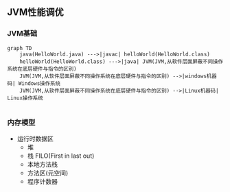 ## JVM性能调优



### JVM基础



```mermaid
graph TD
    java(HelloWorld.java) --->|javac| helloWorld(HelloWorld.class)
    helloWorld(HelloWorld.class) --->|java| JVM(JVM,从软件层面屏蔽不同操作系统在底层硬件与指令的区别)
    JVM(JVM,从软件层面屏蔽不同操作系统在底层硬件与指令的区别) -->|windows机器码| Windows操作系统
    JVM(JVM,从软件层面屏蔽不同操作系统在底层硬件与指令的区别) -->|Linux机器码| Linux操作系统
    
```

### 内存模型





* 运行时数据区
  * 堆
  * 栈   FILO(First in last out)
  * 本地方法栈
  * 方法区(元空间)
  * 程序计数器

